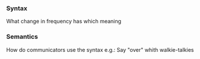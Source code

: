 ### Syntax
What change in frequency has which meaning


### Semantics
How do communicators use the syntax
e.g.: Say "over" whith walkie-talkies